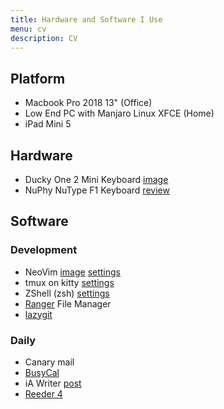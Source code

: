 ```yaml
---
title: Hardware and Software I Use
menu: cv
description: CV
---
```

## Platform

- Macbook Pro 2018 13" (Office)
- Low End PC with Manjaro Linux XFCE (Home)
- iPad Mini 5

## Hardware

- Ducky One 2 Mini Keyboard [image](https://twitter.com/bandungpenting/status/1146845120618090497)
- NuPhy NuType F1 Keyboard [review](/posts/2020-04-nuphy-nutype-f1-keyboard-review/)

## Software

### Development

- NeoVim [image](https://twitter.com/bandungpenting/status/1162210601340305409) [settings](https://gist.github.com/ybbond/16ee5000eeca727899eac43a4c20291c) 
- tmux on kitty [settings](https://gist.github.com/ybbond/26165e50f36a439b6b930607976a1e82)
- ZShell (zsh) [settings](https://gist.github.com/ybbond/e6f827f977248b5d9eda8e1c49da82e9)
- [Ranger](https://github.com/ranger/ranger) File Manager
- [lazygit](https://github.com/jesseduffield/lazygit)

### Daily

- Canary mail
- [BusyCal](https://www.busymac.com/busycal/)
- iA Writer [post](/posts/2020-04-in-search-of-good-writing-app-part-2-ia-writer-vs-ivim/)
- [Reeder 4](https://reederapp.com/)

